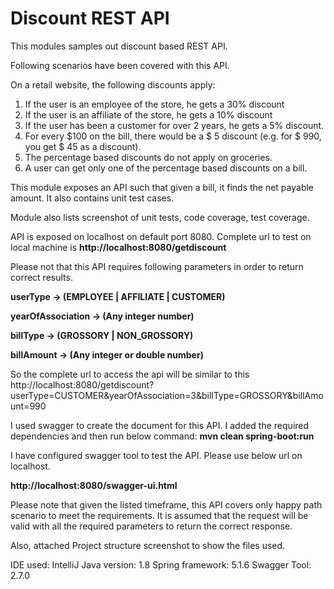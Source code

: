 # Discount REST API
This modules samples out discount based REST API.

Following scenarios have been covered with this API.

On a retail website, the following discounts apply:
1. If the user is an employee of the store, he gets a 30% discount
2. If the user is an affiliate of the store, he gets a 10% discount
3. If the user has been a customer for over 2 years, he gets a 5% discount.
4. For every $100 on the bill, there would be a $ 5 discount (e.g. for $ 990, you get $ 45
as a discount).
5. The percentage based discounts do not apply on groceries.
6. A user can get only one of the percentage based discounts on a bill.


This module exposes an API such that given a bill, it finds the net payable amount.
It also contains unit test cases.

Module also lists screenshot of unit tests, code coverage, test coverage.


API is exposed on localhost on default port 8080.
Complete url to test on local machine is **http://localhost:8080/getdiscount**

Please not that this API requires following parameters in order to return correct results.

**userType -> (EMPLOYEE | AFFILIATE | CUSTOMER)**

**yearOfAssociation -> (Any integer number)**

**billType -> (GROSSORY | NON_GROSSORY)**

**billAmount -> (Any integer or double number)**

So the complete url to access the api will be similar to this
http://localhost:8080/getdiscount?userType=CUSTOMER&yearOfAssociation=3&billType=GROSSORY&billAmount=990


I used swagger to create the document for this API.
I added the required dependencies and then run below command:
**mvn clean spring-boot:run**

I have configured swagger tool to test the API. Please use below url on localhost.

**http://localhost:8080/swagger-ui.html**

Please note that given the listed timeframe, this API covers only happy path scenario to meet the requirements. 
It is assumed that the request will be valid with all the required parameters to return the correct response.

Also, attached Project structure screenshot to show the files used.

IDE used: IntelliJ
Java version: 1.8
Spring framework: 5.1.6
Swagger Tool: 2.7.0
